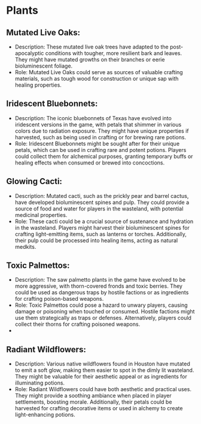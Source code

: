 # Plants

## Mutated Live Oaks:
- Description: These mutated live oak trees have adapted to the post-apocalyptic conditions with tougher, more resilient bark and leaves. They might have mutated growths on their branches or eerie bioluminescent foliage.
- Role: Mutated Live Oaks could serve as sources of valuable crafting materials, such as tough wood for construction or unique sap with healing properties.

## Iridescent Bluebonnets:
- Description: The iconic bluebonnets of Texas have evolved into iridescent versions in the game, with petals that shimmer in various colors due to radiation exposure. They might have unique properties if harvested, such as being used in crafting or for brewing rare potions.
- Role: Iridescent Bluebonnets might be sought after for their unique petals, which can be used in crafting rare and potent potions. Players could collect them for alchemical purposes, granting temporary buffs or healing effects when consumed or brewed into concoctions.

## Glowing Cacti:
- Description: Mutated cacti, such as the prickly pear and barrel cactus, have developed bioluminescent spines and pulp. They could provide a source of food and water for players in the wasteland, with potential medicinal properties.
- Role: These cacti could be a crucial source of sustenance and hydration in the wasteland. Players might harvest their bioluminescent spines for crafting light-emitting items, such as lanterns or torches. Additionally, their pulp could be processed into healing items, acting as natural medkits.

## Toxic Palmettos:
- Description: The saw palmetto plants in the game have evolved to be more aggressive, with thorn-covered fronds and toxic berries. They could be used as dangerous traps by hostile factions or as ingredients for crafting poison-based weapons.
- Role: Toxic Palmettos could pose a hazard to unwary players, causing damage or poisoning when touched or consumed. Hostile factions might use them strategically as traps or defenses. Alternatively, players could collect their thorns for crafting poisoned weapons.
- 
## Radiant Wildflowers:
- Description: Various native wildflowers found in Houston have mutated to emit a soft glow, making them easier to spot in the dimly lit wasteland. They might be valuable for their aesthetic appeal or as ingredients for illuminating potions.
- Role: Radiant Wildflowers could have both aesthetic and practical uses. They might provide a soothing ambiance when placed in player settlements, boosting morale. Additionally, their petals could be harvested for crafting decorative items or used in alchemy to create light-enhancing potions.